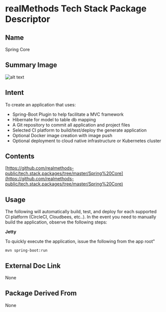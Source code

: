 # realMethods Tech Stack Package Descriptor

## Name
Spring Core

## Summary Image
![alt text](http://www.realmethods.com/infopages/img/spring.rdbms.png)

## Intent
To create an application that uses:

- Spring-Boot Plugin to help facilitate a MVC framework
- Hibernate for model to table db mapping
- A Git repository to commit all application and project files
- Selected CI platform to build/test/deploy the generate application
- Optional Docker image creation with image push
- Optional deployment to cloud native infrastructure or Kubernetes cluster

## Contents
[https://github.com/realmethods-public/tech.stack.packages/tree/master/Spring%20Core](https://github.com/realmethods-public/tech.stack.packages/tree/master/Spring%20Core)


## Usage

The following will automatically build, test, and deploy for each supported CI platform (CircleCI, Cloudbees, etc..).  In the event you need to manually build the application, observe the following steps:

**Jetty**

To quickly execute the application, issue the following from the app root"

`mvn spring-boot:run`

## External Doc Link
None

## Package Derived From
None